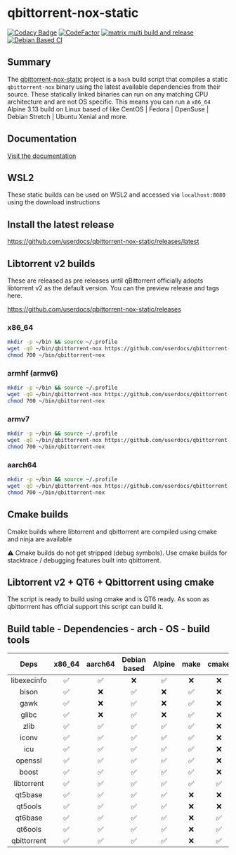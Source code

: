 # qbittorrent-nox-static

[![Codacy Badge](https://api.codacy.com/project/badge/Grade/9817ad80d35c480aa9842b53001d55b0)](https://app.codacy.com/gh/userdocs/qbittorrent-nox-static?utm_source=github.com&utm_medium=referral&utm_content=userdocs/qbittorrent-nox-static&utm_campaign=Badge_Grade)
[![CodeFactor](https://www.codefactor.io/repository/github/userdocs/qbittorrent-nox-static/badge)](https://www.codefactor.io/repository/github/userdocs/qbittorrent-nox-static)
[![matrix multi build and release](https://github.com/userdocs/qbittorrent-nox-static/actions/workflows/matrix_multi_build_and_release.yml/badge.svg)](https://github.com/userdocs/qbittorrent-nox-static/actions/workflows/matrix_multi_build_and_release.yml)
[![Debian Based CI](https://github.com/userdocs/qbittorrent-nox-static/actions/workflows/debian_based_CI.yml/badge.svg)](https://github.com/userdocs/qbittorrent-nox-static/actions/workflows/debian_based_CI.yml)

## Summary

The [qbittorrent-nox-static](https://github.com/userdocs/qbittorrent-nox-static) project is a `bash` build script that compiles a static `qbittorrent-nox` binary using the latest available dependencies from their source. These statically linked binaries can run on any matching CPU architecture and are not OS specific. This means you can run a `x86_64` Alpine 3.13 build on Linux based of like CentOS | Fedora | OpenSuse | Debian Stretch | Ubuntu Xenial and more.

## Documentation

[Visit the documentation](https://userdocs.github.io/qbittorrent-nox-static/#/README)
## WSL2

These static builds can be used on WSL2 and accessed via `localhost:8080` using the download instructions

## Install the latest release

https://github.com/userdocs/qbittorrent-nox-static/releases/latest

## Libtorrent v2 builds

These are released as pre releases until qBittorrent officially adopts libtorrent v2 as the default version. You can the preview release and tags here.

https://github.com/userdocs/qbittorrent-nox-static/releases
### x86_64

```bash
mkdir -p ~/bin && source ~/.profile
wget -qO ~/bin/qbittorrent-nox https://github.com/userdocs/qbittorrent-nox-static/releases/latest/download/x86_64-icu-qbittorrent-nox
chmod 700 ~/bin/qbittorrent-nox
```

### armhf (armv6)

```bash
mkdir -p ~/bin && source ~/.profile
wget -qO ~/bin/qbittorrent-nox https://github.com/userdocs/qbittorrent-nox-static/releases/latest/download/armhf-icu-qbittorrent-nox
chmod 700 ~/bin/qbittorrent-nox
```

### armv7

```bash
mkdir -p ~/bin && source ~/.profile
wget -qO ~/bin/qbittorrent-nox https://github.com/userdocs/qbittorrent-nox-static/releases/latest/download/armv7-icu-qbittorrent-nox
chmod 700 ~/bin/qbittorrent-nox
```

### aarch64

```bash
mkdir -p ~/bin && source ~/.profile
wget -qO ~/bin/qbittorrent-nox https://github.com/userdocs/qbittorrent-nox-static/releases/latest/download/aarch64-icu-qbittorrent-nox
chmod 700 ~/bin/qbittorrent-nox
```

## Cmake builds

Cmake builds where libtorrent and qbittorrent are compiled using cmake and ninja are available

⚠️ Cmake builds do not get stripped (debug symbols). Use cmake builds for stacktrace / debugging features built into qbittorrent.

## Libtorrent v2 + QT6 + Qbittorrent using cmake

The script is ready to build using cmake and is QT6 ready. As soon as qbittorrrent has official support this script can build it.

## Build table - Dependencies - arch - OS - build tools

|    Deps     | x86_64 | aarch64 | Debian based | Alpine | make  | cmake |  b2   | qmake |
| :---------: | :----: | :-----: | :----------: | :----: | :---: | :---: | :---: | :---: |
| libexecinfo |   ✅    |    ✅    |      ❌       |   ✅    |   ❌   |   ❌   |   ❌   |   ❌   |
|    bison    |   ✅    |    ❌    |      ✅       |   ❌    |   ✅   |   ❌   |   ❌   |   ❌   |
|    gawk     |   ✅    |    ❌    |      ✅       |   ❌    |   ✅   |   ❌   |   ❌   |   ❌   |
|    glibc    |   ✅    |    ❌    |      ✅       |   ❌    |   ✅   |   ❌   |   ❌   |   ❌   |
|    zlib     |   ✅    |    ✅    |      ✅       |   ✅    |   ✅   |   ❌   |   ❌   |   ❌   |
|    iconv    |   ✅    |    ✅    |      ✅       |   ✅    |   ✅   |   ❌   |   ❌   |   ❌   |
|     icu     |   ✅    |    ✅    |      ✅       |   ✅    |   ✅   |   ❌   |   ❌   |   ❌   |
|   openssl   |   ✅    |    ✅    |      ✅       |   ✅    |   ✅   |   ❌   |   ❌   |   ❌   |
|    boost    |   ✅    |    ✅    |      ✅       |   ✅    |   ✅   |   ❌   |   ✅   |   ❌   |
| libtorrent  |   ✅    |    ✅    |      ✅       |   ✅    |   ✅   |   ✅   |   ✅   |   ❌   |
|   qt5base   |   ✅    |    ✅    |      ✅       |   ✅    |   ❌   |   ❌   |   ❌   |   ✅   |
|   qt5ools   |   ✅    |    ✅    |      ✅       |   ✅    |   ❌   |   ❌   |   ❌   |   ✅   |
|   qt6base   |   ✅    |    ✅    |      ✅       |   ✅    |   ❌   |   ✅   |   ❌   |   ❌   |
|   qt6ools   |   ✅    |    ✅    |      ✅       |   ✅    |   ❌   |   ✅   |   ❌   |   ❌   |
| qbittorrent |   ✅    |    ✅    |      ✅       |   ✅    |   ❌   |   ✅   |   ❌   |   ✅   |
